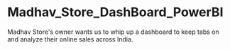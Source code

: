 # Madhav_Store_DashBoard_PowerBI
Madhav Store's owner wants us to whip up a dashboard to keep tabs on and analyze their online sales across India.
